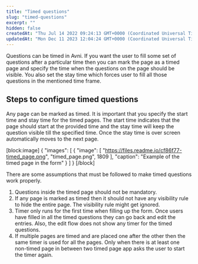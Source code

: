 ```yaml
---
title: "Timed questions"
slug: "timed-questions"
excerpt: ""
hidden: false
createdAt: "Thu Jul 14 2022 09:24:13 GMT+0000 (Coordinated Universal Time)"
updatedAt: "Mon Dec 11 2023 12:04:24 GMT+0000 (Coordinated Universal Time)"
---
```

Questions can be timed in Avni. If you want the user to fill some set of questions after a particular time then you can mark the page as a timed page and specify the time when the questions on the page should be visible. You also set the stay time which forces user to fill all those questions in the mentioned time frame.

## Steps to configure timed questions

Any page can be marked as timed. It is important that you specify the start time and stay time for the timed pages. The start time indicates that the page should start at the provided time and the stay time will keep the question visible till the specified time. Once the stay time is over screen automatically moves to the next page.

[block:image]
{
  "images": [
    {
      "image": [
        "https://files.readme.io/cf86f77-timed_page.png",
        "timed_page.png",
        1809
      ],
      "caption": "Example of the timed page in the form"
    }
  ]
}
[/block]


There are some assumptions that must be followed to make timed questions work properly.

1. Questions inside the timed page should not be mandatory.
2. If any page is marked as timed then it should not have any visibility rule to hide the entire page. The visibility rule might get ignored.
3. Timer only runs for the first time when filling up the form. Once users have filled in all the timed questions they can go back and edit the entries. Also, the edit flow does not show any timer for the timed questions.
4. If multiple pages are timed and are placed one after the other then the same timer is used for all the pages. Only when there is at least one non-timed page in between two timed page app asks the user to start the timer again.
